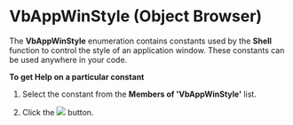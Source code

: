 
# VbAppWinStyle (Object Browser)

The  **VbAppWinStyle** enumeration contains constants used by the **Shell** function to control the style of an application window. These constants can be used anywhere in your code.

 **To get Help on a particular constant**




1. Select the constant from the  **Members of 'VbAppWinStyle'** list.
    
2. Click the 
![](../images/but_help_ZA01201583.gif) button.
    

